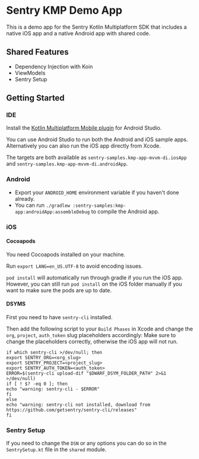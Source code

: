 # Sentry KMP Demo App

This is a demo app for the Sentry Kotlin Multiplatform SDK that includes a native iOS app and a native Android app with shared code.

## Shared Features
 - Dependency Injection with Koin
 - ViewModels
 - Sentry Setup

## Getting Started

### IDE

Install the [Kotlin Multiplatform Mobile plugin](https://plugins.jetbrains.com/plugin/14936-kotlin-multiplatform-mobile) for Android Studio.

You can use Android Studio to run both the Android and iOS sample apps.
Alternatively you can also run the iOS app directly from Xcode.

The targets are both available as `sentry-samples.kmp-app-mvvm-di.iosApp` and `sentry-samples.kmp-app-mvvm-di.androidApp`.

### Android
- Export your `ANDROID_HOME` environment variable if you haven't done already.
- You can run `./gradlew :sentry-samples:kmp-app:androidApp:assembleDebug` to compile the Android app.

### iOS

#### Cocoapods
You need Cocoapods installed on your machine.

Run `export LANG=en_US.UTF-8` to avoid encoding issues.

`pod install` will automatically run through gradle if you run the iOS app.
However, you can still run `pod install` on the iOS folder manually if you want to make sure the pods are up to date.

#### DSYMS
First you need to have `sentry-cli` installed.

Then add the following script to your `Build Phases` in Xcode and change the `org`, `project`, `auth_token` slug placeholders accordingly:
Make sure to change the placeholders correctly, otherwise the iOS app will not run.

```shell
if which sentry-cli >/dev/null; then
export SENTRY_ORG=<org_slug>
export SENTRY_PROJECT=<project_slug>
export SENTRY_AUTH_TOKEN=<auth_token>
ERROR=$(sentry-cli upload-dif "$DWARF_DSYM_FOLDER_PATH" 2>&1 >/dev/null)
if [ ! $? -eq 0 ]; then
echo "warning: sentry-cli - $ERROR"
fi
else
echo "warning: sentry-cli not installed, download from https://github.com/getsentry/sentry-cli/releases"
fi
```

### Sentry Setup
If you need to change the `DSN` or any options you can do so in the `SentrySetup.kt` file in the `shared` module.
